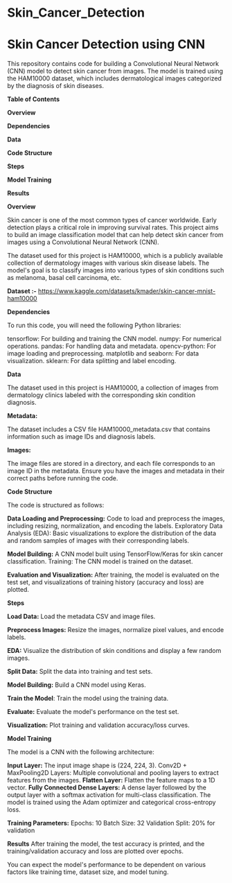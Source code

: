 # Skin_Cancer_Detection
# Skin Cancer Detection using CNN
This repository contains code for building a Convolutional Neural Network (CNN) model to detect skin cancer from images. The model is trained using the HAM10000 dataset, which includes dermatological images categorized by the diagnosis of skin diseases.

**Table of Contents**

**Overview**

**Dependencies**

**Data**

**Code Structure**

**Steps**

**Model Training**

**Results**

**Overview**

Skin cancer is one of the most common types of cancer worldwide. Early detection plays a critical role in improving survival rates. This project aims to build an image classification model that can help detect skin cancer from images using a Convolutional Neural Network (CNN).

The dataset used for this project is HAM10000, which is a publicly available collection of dermatology images with various skin disease labels. The model's goal is to classify images into various types of skin conditions such as melanoma, basal cell carcinoma, etc.

**Dataset :-** https://www.kaggle.com/datasets/kmader/skin-cancer-mnist-ham10000

**Dependencies**

To run this code, you will need the following Python libraries:

tensorflow: For building and training the CNN model.
numpy: For numerical operations.
pandas: For handling data and metadata.
opencv-python: For image loading and preprocessing.
matplotlib and seaborn: For data visualization.
sklearn: For data splitting and label encoding.

**Data**

The dataset used in this project is HAM10000, a collection of images from dermatology clinics labeled with the corresponding skin condition diagnosis.

**Metadata:** 

The dataset includes a CSV file HAM10000_metadata.csv that contains information such as image IDs and diagnosis labels.

**Images:** 

The image files are stored in a directory, and each file corresponds to an image ID in the metadata.
Ensure you have the images and metadata in their correct paths before running the code.

**Code Structure**

The code is structured as follows:

**Data Loading and Preprocessing:** Code to load and preprocess the images, including resizing, normalization, and encoding the labels.
Exploratory Data Analysis (EDA): Basic visualizations to explore the distribution of the data and random samples of images with their corresponding labels.

**Model Building:** A CNN model built using TensorFlow/Keras for skin cancer classification.
Training: The CNN model is trained on the dataset.

**Evaluation and Visualization:** After training, the model is evaluated on the test set, and visualizations of training history (accuracy and loss) are plotted.

**Steps**

**Load Data:** Load the metadata CSV and image files.

**Preprocess Images:** Resize the images, normalize pixel values, and encode labels.

**EDA:** Visualize the distribution of skin conditions and display a few random images.

**Split Data:** Split the data into training and test sets.

**Model Building:** Build a CNN model using Keras.

**Train the Model**: Train the model using the training data.

**Evaluate:** Evaluate the model's performance on the test set.

**Visualization:** Plot training and validation accuracy/loss curves.

**Model Training**

The model is a CNN with the following architecture:

**Input Layer:** The input image shape is (224, 224, 3).
Conv2D + MaxPooling2D Layers: Multiple convolutional and pooling layers to extract features from the images.
**Flatten Layer:** Flatten the feature maps to a 1D vector.
**Fully Connected Dense Layers:** A dense layer followed by the output layer with a softmax activation for multi-class classification.
The model is trained using the Adam optimizer and categorical cross-entropy loss.

**Training Parameters:**
Epochs: 10
Batch Size: 32
Validation Split: 20% for validation

**Results**
After training the model, the test accuracy is printed, and the training/validation accuracy and loss are plotted over epochs.

You can expect the model's performance to be dependent on various factors like training time, dataset size, and model tuning.
